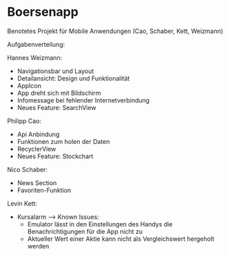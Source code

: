# Boersenapp
Benotetes Projekt für Mobile Anwendungen  (Cao, Schaber, Kett, Weizmann)

Aufgabenverteilung:

Hannes Weizmann:
- Navigationsbar und Layout
- Detailansicht: Design und Funktionalität
- AppIcon
- App dreht sich mit Bildschirm
- Infomessage bei fehlender Internetverbindung
- Neues Feature: SearchView

Philipp Cao:
- Api Anbindung
- Funktionen zum holen der Daten
- RecyclerView
- Neues Feature: Stockchart

Nico Schaber:
- News Section
- Favoriten-Funktion

Levin Kett:
- Kursalarm
--> Known Issues:
    - Emulator lässt in den Einstellungen des Handys die Benachrichtigungen für die App nicht zu 
    - Aktueller Wert einer Aktie kann nicht als Vergleichswert hergeholt werden
